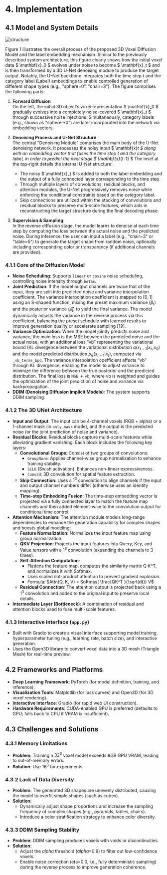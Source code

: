 # 4. Implementation

## 4.1 Model and System Details

![structure](structure.jpg)

Figure 1 illustrates the overall process of the proposed 3D Voxel Diffusion Model and the label embedding mechanism. Similar to the previously described system architecture, this figure clearly shows how the initial voxel data $ \mathbf{x}_0 $ evolves under noise to become $ \mathbf{x}_t $ and is then transformed by a 3D U-Net denoising module to produce the target output. Notably, the U-Net backbone integrates both the time step $t$ and the category label (Label) embeddings to enable controlled generation of different shape types (e.g., "sphere=0", "chair=3"). The figure comprises the following parts:

1. **Forward Diffusion**  
   On the left, the initial 3D object’s voxel representation $ \mathbf{x}_0 $ gradually evolves into a completely noise-covered $ \mathbf{x}_t $ through successive noise injections. Simultaneously, category labels (e.g., shown as "sphere→0") are later incorporated into the network via embedding vectors.

2. **Denoising Process and U-Net Structure**  
   The central "Denoising Module" comprises the main body of the U-Net denoising network. It processes the noisy input $ \mathbf{x}_t $ along with an embedding vector that fuses the time step $t$ and the category label, in order to predict the next stage $ \mathbf{x}_{t-1} $ The inset at the top-right details the internal U-Net structure:
   - The noisy $ \mathbf{x}_t $ is added to both the label embedding and the output of a fully connected layer corresponding to the time step.
   - Through multiple layers of convolutions, residual blocks, and attention modules, the U-Net progressively removes noise while enforcing the conditional constraints based on the category label.
   - Skip connections are utilized within the stacking of convolutions and residual blocks to preserve multi-scale features, which aids in reconstructing the target structure during the final decoding phase.

3. **Supervision & Sampling**  
   In the reverse diffusion stage, the model learns to denoise at each time step by computing the loss between the actual noise and the predicted noise. During inference, the user can input a label (e.g., "chair=3" or "table=5") to generate the target shape from random noise, optionally including corresponding color or transparency (if additional channels are provided).

### 4.1.1 Core of the Diffusion Model

- **Noise Scheduling**: Supports `linear` or  `cosine` noise scheduling, controlling noise intensity through `betas`.
- **Joint Prediction**: If the model output channels are twice that of the input, they are split into predicted noise and variance interpolation coefficient. The variance interpolation coefficient is mapped to $[0,1]$ using an S-shaped function, mixing the preset maximum variance $(β_t)$ and the posterior variance $(𝛽̃_t)$ to yield the final variance. The model dynamically adjusts the variance in the reverse process via this coefficient, balancing the preset schedule with learned results to improve generation quality or accelerate sampling [19].
- **Variance Optimization**: When the model jointly predicts noise and variance, the main loss is the MSE between the predicted noise and the actual noise, with an additional loss “vb” representing the variational bound (KL divergence between the variational distribution $q(x_{t-1}|x_t, x_0)$ and the model predicted distribution $p_θ(x_{t-1}|x_t)$, computed via `_vb_terms_bpd`. The variance interpolation coefficient affects “vb” through KL divergence, enabling the model to adjust variance to minimize the difference between the true posterior and the predicted distribution. The final loss is `MSE + vb`, where vb is weighted and guides the optimization of the joint prediction of noise and variance via backpropagation.
- **DDIM (Denoising Diffusion Implicit Models)**: The system supports DDIM sampling.

### 4.1.2 The 3D UNet Architecture

- **Input and Output**: The input can be 4-channel voxels (RGB + alpha) or a 1-channel mask (in `only_mask` mode), and the output is the predicted noise (or the joint prediction of noise and variance).
- **Residual Blocks**: Residual blocks capture multi-scale features while alleviating gradient vanishing. Each block includes the following key layers:
  - **Convolutional Groups**: Consist of two groups of convolutions:
    - `GroupNorm`: Applies channel-wise group normalization to enhance training stability.
    - `SiLU` (Swish activation): Enhances non-linear expressiveness.
    - `Conv3d`: 3D convolution for spatial feature extraction.
  - **Skip Connection**: Uses a $1^3$ convolution to align channels if the input and output channel numbers differ (otherwise uses an identity mapping).
  - **Time-step Embedding Fusion**: The time-step embedding vector is projected via a fully connected layer to match the feature map channels and then added element-wise to the convolution output for conditional time control.
- **Attention Mechanism**: The attention module models long-range dependencies to enhance the generation capability for complex shapes and boosts global modeling:
  - **Feature Normalization**: Normalizes the input feature map using group normalization.
  - **QKV Projection**: Projects the input features into Query, Key, and Value tensors with a $1^3$ convolution (expanding the channels to 3 times).
  - **Self-Attention Computation**:
    - Flattens the feature map, computes the similarity matrix Q·K^T, and normalizes it with Softmax.
    - Uses scaled dot-product attention to prevent gradient explosion.
    - Formula: $Attn(Q, K, V) = Softmax( \frac{QK^T }{\sqrt(d)}) V$
  - **Residual Connection**: The attention output is projected back using a $1^3$ convolution and added to the original input to preserve local details.
- **Intermediate Layer (Bottleneck)**: A combination of residual and attention blocks used to fuse multi-scale features.

### 4.1.3 Interactive Interface (`app.py`)

- Built with Gradio to create a visual interface supporting model training, hyperparameter tuning (e.g., learning rate, batch size), and interactive generation.
- Uses the Open3D library to convert voxel data into a 3D mesh (Triangle Mesh) for real-time preview.

## 4.2 Frameworks and Platforms

- **Deep Learning Framework**: PyTorch (for model definition, training, and inference).
- **Visualization Tools**: Matplotlib (for loss curves) and Open3D (for 3D voxel rendering).
- **Interactive Interface**: Gradio (for rapid web UI construction).
- **Hardware Requirements**: CUDA-enabled GPU is preferred (defaults to GPU; falls back to CPU if VRAM is insufficient).

## 4.3 Challenges and Solutions

### 4.3.1 Memory Limitations
   - **Problem**: Training a $32^3$ voxel model exceeds 8GB GPU VRAM, leading to out-of-memory errors.
   - **Solution**: Use $16^3$ for experiments.

### 4.3.2 Lack of Data Diversity
   - **Problem**: The generated 3D shapes are unevenly distributed, causing the model to overfit simple shapes (such as cubes).
   - **Solution**: 
     - Dynamically adjust shape proportions and increase the sampling frequency of complex shapes (e.g., pyramids, tables, chairs).
     - Introduce a color stratification strategy to enhance color diversity.

### 4.3.3 DDIM Sampling Stability
   - **Problem**: DDIM sampling produces voxels with voids or discontinuities.
   - **Solution**:
     - Adjust the $alpha$ threshold ($alpha$=0.9) to filter out low-confidence voxels.
     - Enable noise correction (eta=0.0, i.e., fully deterministic sampling) during the reverse process to improve generation coherence.
